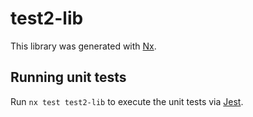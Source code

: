 # test2-lib

This library was generated with [Nx](https://nx.dev).

## Running unit tests

Run `nx test test2-lib` to execute the unit tests via [Jest](https://jestjs.io).
